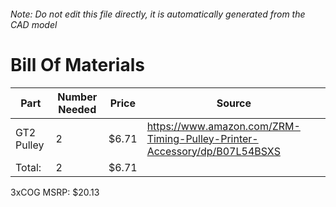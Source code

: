 ###### Note: Do not edit this file directly, it is automatically generated from the CAD model 
# Bill Of Materials 
 |Part|Number Needed|Price|Source| 
 |----|----------|-----|-----|
|GT2 Pulley|2|$6.71|https://www.amazon.com/ZRM-Timing-Pulley-Printer-Accessory/dp/B07L54BSXS|
|Total: |2|$6.71| |

 3xCOG MSRP: $20.13